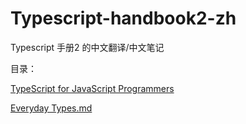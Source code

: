 # Typescript-handbook2-zh
Typescript 手册2 的中文翻译/中文笔记

目录：

[TypeScript for JavaScript Programmers](https://github.com/moozeeli/Typescript-handbook2-zh/blob/main/TypeScript%20for%20JavaScript%20Programmers.md)

[Everyday Types.md](https://github.com/moozeeli/Typescript-handbook2-zh/blob/main/Everyday%20Types.md)



